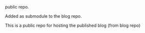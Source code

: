 public repo.

Added as submodule to the blog repo.

This is a public repo for hosting the published blog (from blog repo)
